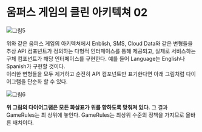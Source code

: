 # 움퍼스 게임의 클린 아키텍쳐 02

![그림5](https://user-images.githubusercontent.com/24540286/142759832-69552cff-cdda-4bba-b5a8-70cf14f0d7ac.png)



위와 같은 움퍼스 게임의 아키텍쳐에서 Enblish, SMS, Cloud Data와 같은 변형들을 추상 API 컴포넌트가 정의하는 다형적 인터페이스를 통해 제공되고, 실제로 서비스하는 구체 컴포넌트가 해당 인터페이스를 구현한다. 예를 들어 Language는 English나 Spanish가 구현할 것이다.  
이러한 변형들을 모두 제거하고 순전히 API 컴포넌트만 표기한다면 아래 그림처럼 다이어그램을 단순화 할 수 있다. 

![그림6](https://user-images.githubusercontent.com/24540286/142759936-3658107b-7d29-407f-89ac-bf9ccd944209.png)

**위 그림의 다이어그램은 모든 화살표가 위를 향하도록 맞춰져 있다.** 그 결과 GameRules는 최 상위에 놓인다. GameRules는 최상위 수준의 정책을 가지므로 올바른 배치이다.  

